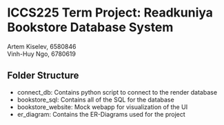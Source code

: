 # ICCS225 Term Project: Readkuniya Bookstore Database System
Artem Kiselev, 6580846 \
Vinh-Huy Ngo, 6780619

## Folder Structure
- connect_db: Contains python script to connect to the render database
- bookstore_sql: Contains all of the SQL for the database
- bookstore_website: Mock webapp for visualization of the UI
- er_diagram: Contains the ER-Diagrams used for the project
